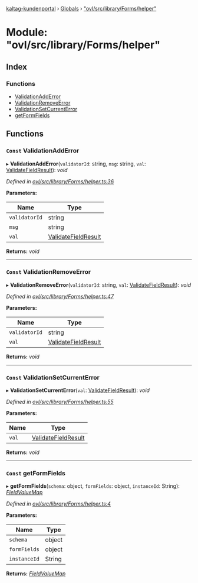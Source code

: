 [kaltag-kundenportal](../README.md) › [Globals](../globals.md) › ["ovl/src/library/Forms/helper"](_ovl_src_library_forms_helper_.md)

# Module: "ovl/src/library/Forms/helper"

## Index

### Functions

* [ValidationAddError](_ovl_src_library_forms_helper_.md#const-validationadderror)
* [ValidationRemoveError](_ovl_src_library_forms_helper_.md#const-validationremoveerror)
* [ValidationSetCurrentError](_ovl_src_library_forms_helper_.md#const-validationsetcurrenterror)
* [getFormFields](_ovl_src_library_forms_helper_.md#const-getformfields)

## Functions

### `Const` ValidationAddError

▸ **ValidationAddError**(`validatorId`: string, `msg`: string, `val`: [ValidateFieldResult](_ovl_src_library_forms_actions_.md#validatefieldresult)): *void*

*Defined in [ovl/src/library/Forms/helper.ts:36](https://github.com/fopsdev/ovl/blob/f9b6194/ovl/src/library/Forms/helper.ts#L36)*

**Parameters:**

Name | Type |
------ | ------ |
`validatorId` | string |
`msg` | string |
`val` | [ValidateFieldResult](_ovl_src_library_forms_actions_.md#validatefieldresult) |

**Returns:** *void*

___

### `Const` ValidationRemoveError

▸ **ValidationRemoveError**(`validatorId`: string, `val`: [ValidateFieldResult](_ovl_src_library_forms_actions_.md#validatefieldresult)): *void*

*Defined in [ovl/src/library/Forms/helper.ts:47](https://github.com/fopsdev/ovl/blob/f9b6194/ovl/src/library/Forms/helper.ts#L47)*

**Parameters:**

Name | Type |
------ | ------ |
`validatorId` | string |
`val` | [ValidateFieldResult](_ovl_src_library_forms_actions_.md#validatefieldresult) |

**Returns:** *void*

___

### `Const` ValidationSetCurrentError

▸ **ValidationSetCurrentError**(`val`: [ValidateFieldResult](_ovl_src_library_forms_actions_.md#validatefieldresult)): *void*

*Defined in [ovl/src/library/Forms/helper.ts:55](https://github.com/fopsdev/ovl/blob/f9b6194/ovl/src/library/Forms/helper.ts#L55)*

**Parameters:**

Name | Type |
------ | ------ |
`val` | [ValidateFieldResult](_ovl_src_library_forms_actions_.md#validatefieldresult) |

**Returns:** *void*

___

### `Const` getFormFields

▸ **getFormFields**(`schema`: object, `formFields`: object, `instanceId`: String): *[FieldValueMap](_ovl_src_library_forms_actions_.md#fieldvaluemap)*

*Defined in [ovl/src/library/Forms/helper.ts:4](https://github.com/fopsdev/ovl/blob/f9b6194/ovl/src/library/Forms/helper.ts#L4)*

**Parameters:**

Name | Type |
------ | ------ |
`schema` | object |
`formFields` | object |
`instanceId` | String |

**Returns:** *[FieldValueMap](_ovl_src_library_forms_actions_.md#fieldvaluemap)*
